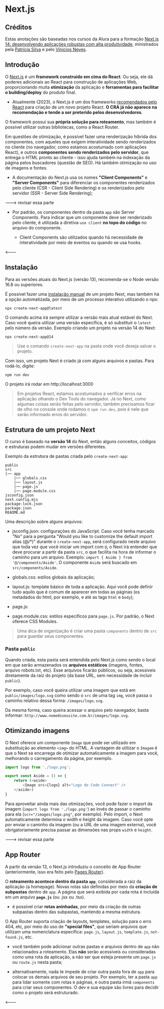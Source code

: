 # Next.js

## Créditos

Estas anotações são baseadas nos cursos da Alura para a formação [Next.js 14: desenvolvendo aplicações robustas com alta produtividade](https://www.alura.com.br/formacao-next-js-14-aplicacoes-robustas-alta-produtividade), ministrados pela [Patrícia Silva](https://github.com/gss-patricia) e pelo [Vinicios Neves](https://www.linkedin.com/in/vinny-neves/).


## Introdução

O [Next.js](https://nextjs.org) é um **framework construído em cima do React**. Ou seja, ele dá poderes adicionais ao React para construção de aplicações Web, proporcionando muita **otimização** da aplicação e **ferramentas para facilitar o building/deploy** do produto final.

- Atualmente (2023), o Next.js é um dos frameworks [recomendados pelo React](https://react.dev/learn/start-a-new-react-project) para criação de um novo projeto React. **O CRA já não aparece na recomendação e tende a ser preterido pelos desenvolvedores**.

O framework possui sua **própria solução para roteamento**, mas também é possível utilizar outras bibliotecas, como a React Router. 

Em questões de otimização, é possível fazer uma renderização híbrida dos componentes, com aqueles que exigem interatividade sendo renderizados no cliente (no navegador, como estamos acostumado com aplicações React), e outros **componentes sendo renderizados pelo servidor**, que entrega o HTML pronto ao cliente - isso ajuda também na indexação da página pelos buscadores (questão de SEO). Há também otimização no uso de imagens e fontes.

- A documentação do Next.js usa os nomes **"Client Components"** e **"Server Components"** para diferenciar os componentes renderizados pelo cliente (CSR - Client Side Rendering) e os renderizados pelo servidor (SSR - Server Side Rendering);

---> revisar essa parte

- Por padrão, os componentes dentro da pasta `app` são Server Components. Para indicar que um componente deve ser renderizado pelo cliente, é utilizada a diretiva `use client` **no topo do código** no arquivo do componente.

    - Client Components são utilizados quando há necessidade de interatividade por meio de eventos ou quando se usa hooks.

<---

## Instalação

Para as versões atuais do Next.js (versão 13), recomenda-se o Node versão 16.8 ou superiores.

É possível fazer uma [instalação manual](https://nextjs.org/docs/getting-started/installation#manual-installation) de um projeto Next, mas também há a opção automatizada, por meio de um processo interativo utilizando o npx: 

    npx create-next-app@latest

O comando acima irá sempre utilizar a versão mais atual estável do Next. Caso você queira utilizar uma versão específica, é só substituir o `latest` pelo número da versão. Exemplo criando um projeto na versão 14 do Next:

    npx create-next-app@14

> Use o comando `create-next-app` na pasta onde você deseja salvar o projeto.

Com isso, um projeto Next é criado já com alguns arquivos e pastas. Para rodá-lo, digite:

    npm run dev

O projeto irá rodar em http://localhost:3000

> Em projetos React, estamos acostumados a verificar erros na aplicação olhando o Dev Tools do navegador. Já no Next, como algumas coisas serão feitas pelo servidor, também precisamos ficar de olho no console onde rodamos o `npm run dev`, pois é nele que serão informado erros do servidor.

## Estrutura de um projeto Next

O curso é baseado na **versão 14** do Next, então alguns conceitos, códigos e estruturas podem mudar em versões diferentes. 

Exemplo da estrutura de pastas criada pelo `create-next-app`:

```
public
src
|── app
    |── globals.css
    |── layout.js
    |── page.js
    |── page.module.css
jsconfig.json
next.config.mjs
package-lock.json
package.json
README.md
```

Uma descrição sobre alguns arquivos:

- jsconfig.json: configurações do JavaScript. Caso você tenha marcado "No" para a pergunta "Would you like to customize the default import alias (@/*)" durante o `create-next-app`, será configurado neste arquivo que toda vez que você iniciar um import com `@`, o Next irá entender que deve procurar a partir da pasta `src`, o que facilita na hora de informar o caminho para um arquivo. Exemplo: `import { Aside } from '@/components/Aside'`. O componente `Aside` será buscado em `src/components/Aside`.

- globals.css: estilos globais da aplicação;

- layout.js: template básico de toda a aplicação. Aqui você pode definir tudo aquilo que é comum de aparecer em todas as páginas (os metadados do html, por exemplo, e até as tags `html` e `body`);

- page.js: 

- page.module.css: estilos específicos para `page.js`. Por padrão, o Next oferece CSS Modules.

> Uma dica de organização é criar uma pasta `components` dentro de `src` para guardar seus componentes. 

### Pasta `public`

Quando criada, esta pasta será entendida pelo Next.js como sendo o local em que serão armazenados os **arquivos estáticos** (imagens, fontes, arquivo robots.txt, etc). Esse arquivos ficarão públicos, ou seja, acessíveis diretamente da raiz do projeto (da base URL, sem necessidade de incluir `public`).

Por exemplo, caso você queira utilizar uma imagem que está em `public/images/logo.svg` como sendo o `src` de uma tag `img`, você passa o caminho relativo dessa forma: `/images/logo.svg`. 

Da mesma forma, caso queira acessar o arquivo pelo navegador, basta informar: `http://www.nomedoseusite.com.br/images/logo.svg`.

## Otimizando imagens

O Next oferece um componente `Image` que pode ser utilizado em substituição ao elemento `<img>` do HTML. A vantagem de utilizar o `Imagem` é que o Next se encarrega de otimizar automaticamente a imagem para você, melhorando o carregamento da página, por exemplo. 

```js
import logo from './logo.png';

export const Aside = () => {
    return (<aside>
        <Image src={logo} alt="Logo do Code Connect" />
    </aside>)
}
```

Para aproveitar ainda mais das otimizações, você pode fazer o import da imagem (`import logo from './logo.png'`) ao invés de passar o caminho para ela (`scr="/images/logo.png"`, por exemplo). Pelo import, o Next automaticamente determina o width e height da imagem. Caso você opte por enviar o caminho da imagem (ou a URL de uma imagem externa), você obrigatoriamente precisa passar as dimensões nas props `width` e  `height`.

---> revisar essa parte

## App Router

A partir da versão 13, o Next.js introduziu o conceito de App Router (anteriormente, isso era feito pelo [Pages Router](https://nextjs.org/docs/pages/building-your-application/routing)). 

O **roteamento acontece dentro da pasta `app`**, considerada a raiz da aplicação (a homepage). Novas rotas são definidas por meio da **criação de subpastas** dentro de `app`. A página que será exibida por cada rota é incluída em um arquivo **`page.js`** (ou .jsx ou .tsx).

- é possível criar **rotas aninhadas**, por meio da criação de outras subpastas dentro das subpastas, mantendo a mesma estrutura.

O App Router suporta criação de layouts, templates, solução para o erro 404, etc, por meio do uso de **"special files"**, que seriam arquivos que utilizam uma nomenclatura específica: `page.js`, `layout.js`, `template.js`, `not-found.js`, etc.

- você também pode adicionar outras pastas e arquivos dentro de `app` não relacionados a roteamento. Elas **não** serão acessíveis ou consideradas como uma rota da aplicação, a não ser que esteja presente um `page.js` ou `route.js` nesta pasta;

- alternativamente, nada te impede de criar outra pasta fora de `app` para colocar os demais arquivos de seu projeto. Por exemplo, ter a pasta `app` para lidar somente com rotas e páginas, e outra pasta irmã `components` para criar seus componentes. O dev e sua equipe são livres para decidir como o projeto será estruturado.

<---